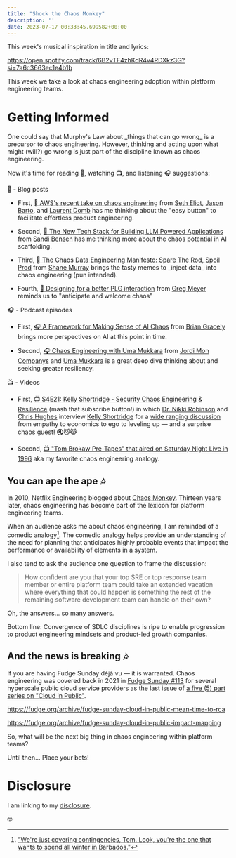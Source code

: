 ```yaml
---
title: "Shock the Chaos Monkey"
description: ''
date: 2023-07-17 00:33:45.699582+00:00
---
```


 

This week's musical inspiration in title and lyrics: 

https://open.spotify.com/track/6B2vTF4zhKdR4v4RDXkz3G?si=7a6c3663ec1e4b1b

This week we take a look at chaos engineering adoption within platform engineering teams.

# Getting Informed

One could say that Murphy's Law about \_things that can go wrong\_ is a precursor to chaos engineering. However, thinking and acting upon what might (will?) go wrong is just part of the discipline known as chaos engineering.

Now it's time for reading 📖, watching 📺, and listening 🎧 suggestions:

📖 - Blog posts

- First, [📖 AWS's recent take on chaos engineering](https://aws.amazon.com/blogs/architecture/verify-the-resilience-of-your-workloads-using-chaos-engineering/) from [Seth Eliot](https://www.linkedin.com/in/setheliot/), [Jason Barto](https://www.linkedin.com/in/jasonbarto/), and [Laurent Domb](https://www.linkedin.com/in/laurent-domb-80958b20/) has me thinking about the "easy button" to facilitate effortless product engineering.

- Second, [📖 The New Tech Stack for Building LLM Powered Applications](https://medium.com/@sandibesen/the-new-tech-stack-for-building-llm-powered-applications-5d6285fef818) from [Sandi Bensen](https://www.linkedin.com/in/sandibesen/) has me thinking more about the chaos potential in AI scaffolding.

- Third, [📖 The Chaos Data Engineering Manifesto: Spare The Rod, Spoil Prod](https://www.montecarlodata.com/blog-chaos-data-engineering-manifesto/) from [Shane Murray](https://www.linkedin.com/in/shanemurray5/) brings the tasty memes to \_inject data\_ into chaos engineering (pun intended). 

- Fourth, [📖 Designing for a better PLG interaction](https://www.finddataops.com/p/designing-for-a-better-plg-interaction) from [Greg Meyer](https://www.linkedin.com/in/gregmeyer/) reminds us to "anticipate and welcome chaos"

🎧 - Podcast episodes

- First, [🎧 A Framework for Making Sense of AI Chaos](https://www.thecloudcast.net/2023/04/a-framework-for-making-sense-of-ai-chaos.html) from [Brian Gracely](https://www.linkedin.com/in/briangracely) brings more perspectives on AI at this point in time.

- Second, [🎧 Chaos Engineering with Uma Mukkara](https://softwareengineeringdaily.com/2023/05/15/chaos-engineering/) from [Jordi Mon Companys](https://www.linkedin.com/in/jordimoncompanys) and [Uma Mukkara](https://www.linkedin.com/in/uma-mukkara/) is a great deep dive thinking about and seeking greater resiliency.

📺 - Videos

- First, [📺 S4E21: Kelly Shortridge - Security Chaos Engineering & Resilience](https://www.youtube.com/watch?v=CDSI6NoM4Fw) (mash that subscribe button!) in which [Dr. Nikki Robinson](https://www.linkedin.com/in/dr-nikki-robinson/) and [Chris Hughes](https://www.linkedin.com/in/resilientcyber/) interview [Kelly Shortridge](https://www.linkedin.com/in/kellyshortridge/) for a [wide ranging discussion](https://resilientcyber.substack.com/p/s4e21-kelly-shortridge-security-chaos) from empathy to economics to ego to leveling up — and a surprise chaos guest! 🔇😼😹 

- Second, [📺 "Tom Brokaw Pre-Tapes" that aired on Saturday Night Live in 1996](https://www.youtube.com/watch?v=1tX6jdoruH8) aka my favorite chaos engineering analogy.

## You can ape the ape 🎶

In 2010, Netflix Engineering blogged about [Chaos Monkey](https://netflixtechblog.com/5-lessons-weve-learned-using-aws-1f2a28588e4c). Thirteen years later, chaos engineering has become part of the lexicon for platform engineering teams.

When an audience asks me about chaos engineering, I am reminded of a comedic analogy[^SNL]. The comedic analogy helps provide an understanding of the need for planning that anticipates highly probable events that impact the performance or availability of elements in a system.

I also tend to ask the audience one question to frame the discussion: 

> How confident are you that your top SRE or top response team member or entire platform team could take an extended vacation where everything that could happen is something the rest of the remaining software development team can handle on their own?

Oh, the answers... so many answers. 

Bottom line: Convergence of SDLC disciplines is ripe to enable progression to product engineering mindsets and product-led growth companies.

## And the news is breaking 🎶

If you are having Fudge Sunday déjà vu — it is warranted. Chaos engineering was covered back in 2021 in [Fudge Sunday #113](https://fudge.org/archive/fudge-sunday-cloud-in-public-impact-mapping) for several hyperscale public cloud service providers as the last issue of [a five (5) part series on "Cloud in Public"](https://fudge.org/archive/fudge-sunday-cloud-in-public-status-dashboards).

https://fudge.org/archive/fudge-sunday-cloud-in-public-mean-time-to-rca

https://fudge.org/archive/fudge-sunday-cloud-in-public-impact-mapping

So, what will be the next big thing in chaos engineering within platform teams?

Until then… Place your bets!

# Disclosure

I am linking to my [disclosure](https://jaycuthrell.com/disclosure/).

[^SNL]: ["We're just covering contingencies, Tom. Look, you're the one that wants to spend all winter in Barbados."](https://www.youtube.com/watch?v=1tX6jdoruH8)

🤓